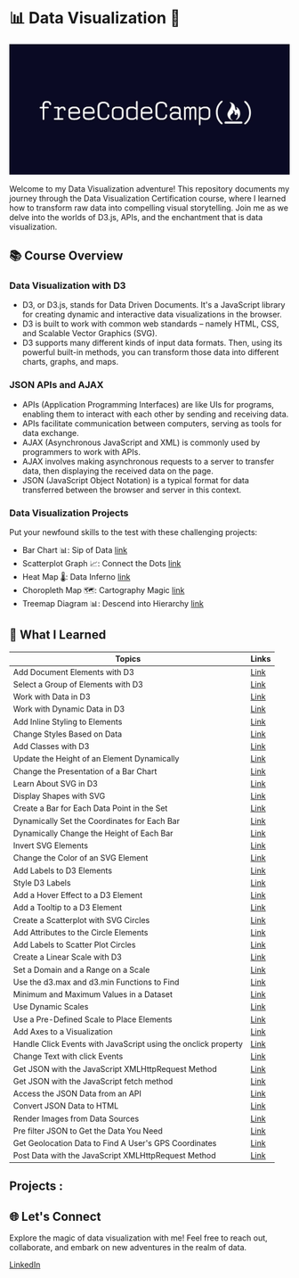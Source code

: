 # 📊 Data Visualization 🚀

<p align="center">
<img src = "fcc.jpg" width="600" >
</p>

Welcome to my Data Visualization adventure! This repository documents my journey through the Data Visualization Certification course, where I learned how to transform raw data into compelling visual storytelling. Join me as we delve into the worlds of D3.js, APIs, and the enchantment that is data visualization.






## 📚 Course Overview

### Data Visualization with D3
+ D3, or D3.js, stands for Data Driven Documents. It's a JavaScript library for creating dynamic and interactive data visualizations in the browser.
+ D3 is built to work with common web standards – namely HTML, CSS, and Scalable Vector Graphics (SVG).
+ D3 supports many different kinds of input data formats. Then, using its powerful built-in methods, you can transform those data into different charts, graphs, and maps.
### JSON APIs and AJAX
+ APIs (Application Programming Interfaces) are like UIs for programs, enabling them to interact with each other by sending and receiving data.
+ APIs facilitate communication between computers, serving as tools for data exchange.
+ AJAX (Asynchronous JavaScript and XML) is commonly used by programmers to work with APIs.
+ AJAX involves making asynchronous requests to a server to transfer data, then displaying the received data on the page.
+ JSON (JavaScript Object Notation) is a typical format for data transferred between the browser and server in this context.

### Data Visualization Projects

Put your newfound skills to the test with these challenging projects:

- Bar Chart 📊: Sip of Data [link](https://github.com/ozaharsh95/Freecodecamp_Data_Visualization/tree/main/Project%201:%20%20Visualize%20Data%20with%20a%20Bar%20Chart)
- Scatterplot Graph 📈: Connect the Dots [link](https://github.com/ozaharsh95/Freecodecamp_Data_Visualization/tree/main/Project%202:%20%20Visuliza%20Data%20with%20a%20Scatterplot%20Graph)
- Heat Map 🌡️: Data Inferno [link](https://github.com/ozaharsh95/Freecodecamp_Data_Visualization/tree/main/Project%203:%20%20Visulize%20Data%20with%20a%20Heat%20Map)
- Choropleth Map 🗺️: Cartography Magic [link](https://github.com/ozaharsh95/Freecodecamp_Data_Visualization/tree/main/Project%204:%20%20Visuliza%20Data%20with%20a%20Choropleth%20Map)
- Treemap Diagram 📊: Descend into Hierarchy [link](https://github.com/ozaharsh95/Freecodecamp_Data_Visualization/tree/main/Project%205:%20%20Visuliza%20Data%20with%20a%20Treemap%20Diagram)
  
## 🌟 What I Learned


| Topics | Links |
|--|------|
| Add Document Elements with D3 |[Link](https://github.com/ozaharsh95/Freecodecamp_Data_Visualization/blob/main/Data%20Visualization%20with%20D3/script1_and_2.js)|
| Select a Group of Elements with D3 |[Link](https://github.com/ozaharsh95/Freecodecamp_Data_Visualization/blob/main/Data%20Visualization%20with%20D3/script1_and_2.js)|
| Work with Data in D3 |[Link](https://github.com/ozaharsh95/Freecodecamp_Data_Visualization/blob/main/Data%20Visualization%20with%20D3/script3.js)|
| Work with Dynamic Data in D3 |[Link]()|
| Add Inline Styling to Elements|[Link]()|
| Change Styles Based on Data|[Link]()|
| Add Classes with D3|[Link]()|
| Update the Height of an Element Dynamically |[Link]()|
| Change the Presentation of a Bar Chart|[Link]()|
| Learn About SVG in D3|[Link]()|
| Display Shapes with SVG |[Link]()|
| Create a Bar for Each Data Point in the Set |[Link]()|
| Dynamically Set the Coordinates for Each Bar |[Link]()|
| Dynamically Change the Height of Each Bar |[Link]()|
| Invert SVG Elements |[Link]()|
| Change the Color of an SVG Element |[Link]()|
| Add Labels to D3 Elements |[Link]()|
| Style D3 Labels |[Link]()|
| Add a Hover Effect to a D3 Element |[Link]()|
| Add a Tooltip to a D3 Element |[Link]()|
| Create a Scatterplot with SVG Circles |[Link]()|
| Add Attributes to the Circle Elements |[Link]()|
| Add Labels to Scatter Plot Circles |[Link]()|
| Create a Linear Scale with D3 |[Link]()|
| Set a Domain and a Range on a Scale |[Link]()|
| Use the d3.max and d3.min Functions to Find |[Link]()|
| Minimum and Maximum Values in a Dataset |[Link]()|
| Use Dynamic Scales |[Link]()|
| Use a Pre-Defined Scale to Place Elements |[Link]()|
| Add Axes to a Visualization |[Link]()|
|Handle Click Events with JavaScript using the onclick property |[Link]()|
|Change Text with click Events |[Link]()|
|Get JSON with the JavaScript XMLHttpRequest Method |[Link]()|
|Get JSON with the JavaScript fetch method |[Link]()|
|Access the JSON Data from an API |[Link]()|
|Convert JSON Data to HTML |[Link]()|
|Render Images from Data Sources |[Link]()|
|Pre filter JSON to Get the Data You Need  |[Link]()|
|Get Geolocation Data to Find A User's GPS Coordinates |[Link]()|
|Post Data with the JavaScript XMLHttpRequest Method |[Link]()|

## Projects :


## 🌐 Let's Connect

Explore the magic of data visualization with me! Feel free to reach out, collaborate, and embark on new adventures in the realm of data.

[LinkedIn](https://www.linkedin.com/in/ozaharsh955/)

